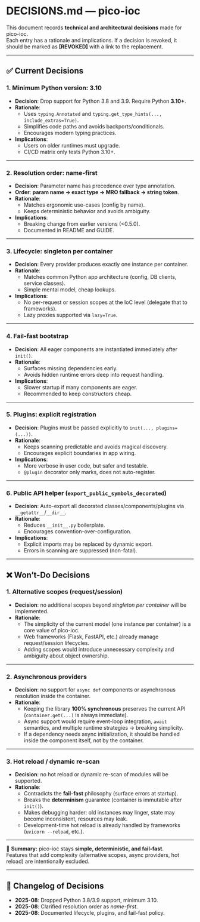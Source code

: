 # DECISIONS.md — pico-ioc

This document records **technical and architectural decisions** made for pico-ioc.  
Each entry has a rationale and implications. If a decision is revoked, it should be marked as **[REVOKED]** with a link to the replacement.

---

## ✅ Current Decisions

### 1. Minimum Python version: **3.10**
- **Decision**: Drop support for Python 3.8 and 3.9. Require Python **3.10+**.
- **Rationale**:  
  * Uses `typing.Annotated` and `typing.get_type_hints(..., include_extras=True)`.  
  * Simplifies code paths and avoids backports/conditionals.  
  * Encourages modern typing practices.
- **Implications**:  
  * Users on older runtimes must upgrade.  
  * CI/CD matrix only tests Python 3.10+.

---

### 2. Resolution order: **name-first**
- **Decision**: Parameter name has precedence over type annotation.  
- **Order**: **param name → exact type → MRO fallback → string token**.
- **Rationale**:  
  * Matches ergonomic use-cases (config by name).  
  * Keeps deterministic behavior and avoids ambiguity.
- **Implications**:  
  * Breaking change from earlier versions (<0.5.0).  
  * Documented in README and GUIDE.

---

### 3. Lifecycle: **singleton per container**
- **Decision**: Every provider produces exactly one instance per container.  
- **Rationale**:  
  * Matches common Python app architecture (config, DB clients, service classes).  
  * Simple mental model, cheap lookups.  
- **Implications**:  
  * No per-request or session scopes at the IoC level (delegate that to frameworks).  
  * Lazy proxies supported via `lazy=True`.

---

### 4. Fail-fast bootstrap
- **Decision**: All eager components are instantiated immediately after `init()`.  
- **Rationale**:  
  * Surfaces missing dependencies early.  
  * Avoids hidden runtime errors deep into request handling.  
- **Implications**:  
  * Slower startup if many components are eager.  
  * Recommended to keep constructors cheap.

---

### 5. Plugins: **explicit registration**
- **Decision**: Plugins must be passed explicitly to `init(..., plugins=(...))`.  
- **Rationale**:  
  * Keeps scanning predictable and avoids magical discovery.  
  * Encourages explicit boundaries in app wiring.
- **Implications**:  
  * More verbose in user code, but safer and testable.  
  * `@plugin` decorator only marks, does not auto-register.

---

### 6. Public API helper (`export_public_symbols_decorated`)
- **Decision**: Auto-export all decorated classes/components/plugins via `__getattr__`/`__dir__`.  
- **Rationale**:  
  * Reduces `__init__.py` boilerplate.  
  * Encourages convention-over-configuration.  
- **Implications**:  
  * Explicit imports may be replaced by dynamic export.  
  * Errors in scanning are suppressed (non-fatal).

---

## ❌ Won’t-Do Decisions

### 1. Alternative scopes (request/session)
- **Decision**: no additional scopes beyond *singleton per container* will be implemented.  
- **Rationale**:  
  * The simplicity of the current model (one instance per container) is a core value of pico-ioc.  
  * Web frameworks (Flask, FastAPI, etc.) already manage request/session lifecycles.  
  * Adding scopes would introduce unnecessary complexity and ambiguity about object ownership.  

---

### 2. Asynchronous providers
- **Decision**: no support for `async def` components or asynchronous resolution inside the container.  
- **Rationale**:  
  * Keeping the library **100% synchronous** preserves the current API (`container.get(...)` is always immediate).  
  * Async support would require event-loop integration, `await` semantics, and multiple runtime strategies → breaking simplicity.  
  * If a dependency needs async initialization, it should be handled inside the component itself, not by the container.  

---

### 3. Hot reload / dynamic re-scan
- **Decision**: no hot reload or dynamic re-scan of modules will be supported.  
- **Rationale**:  
  * Contradicts the **fail-fast** philosophy (surface errors at startup).  
  * Breaks the **determinism** guarantee (container is immutable after `init()`).  
  * Makes debugging harder: old instances may linger, state may become inconsistent, resources may leak.  
  * Development-time hot reload is already handled by frameworks (`uvicorn --reload`, etc.).  

---

📌 **Summary:** pico-ioc stays **simple, deterministic, and fail-fast**.  
Features that add complexity (alternative scopes, async providers, hot reload) are intentionally excluded. 

---

## 📜 Changelog of Decisions

- **2025-08**: Dropped Python 3.8/3.9 support, minimum 3.10.  
- **2025-08**: Clarified resolution order as *name-first*.  
- **2025-08**: Documented lifecycle, plugins, and fail-fast policy.  

